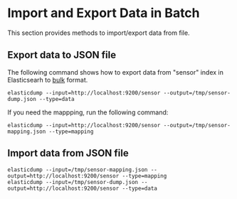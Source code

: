 # Import and Export Data in Batch
This section provides methods to import/export data from file.

## Export data to JSON file
The following command shows how to export data from "sensor" index in Elasticsearh to [bulk](https://www.elastic.co/guide/en/elasticsearch/reference/current/docs-bulk.html) format.

```shell
elasticdump --input=http://localhost:9200/sensor --output=/tmp/sensor-dump.json --type=data
```

If you need the mappping, run the following command:

```shell
elasticdump --input=http://localhost:9200/sensor --output=/tmp/sensor-mapping.json --type=mapping
```

## Import data from JSON file
```shell
elasticdump --input=/tmp/sensor-mapping.json --output=http://localhost:9200/sensor --type=mapping
elasticdump --input=/tmp/sensor-dump.json --output=http://localhost:9200/sensor --type=data
```
